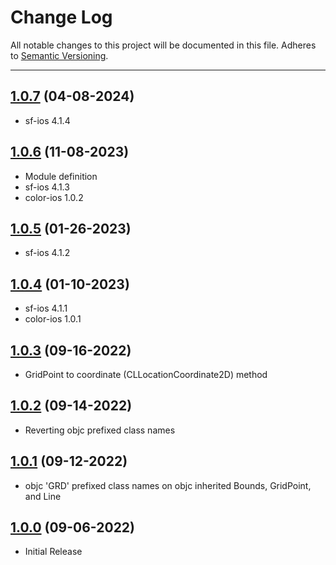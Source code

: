 # Change Log
All notable changes to this project will be documented in this file.
Adheres to [Semantic Versioning](http://semver.org/).

---

## [1.0.7](https://github.com/ngageoint/grid-ios/releases/tag/1.0.7) (04-08-2024)

* sf-ios 4.1.4

## [1.0.6](https://github.com/ngageoint/grid-ios/releases/tag/1.0.6) (11-08-2023)

* Module definition
* sf-ios 4.1.3
* color-ios 1.0.2

## [1.0.5](https://github.com/ngageoint/grid-ios/releases/tag/1.0.5) (01-26-2023)

* sf-ios 4.1.2

## [1.0.4](https://github.com/ngageoint/grid-ios/releases/tag/1.0.4) (01-10-2023)

* sf-ios 4.1.1
* color-ios 1.0.1

## [1.0.3](https://github.com/ngageoint/grid-ios/releases/tag/1.0.3) (09-16-2022)

* GridPoint to coordinate (CLLocationCoordinate2D) method

## [1.0.2](https://github.com/ngageoint/grid-ios/releases/tag/1.0.2) (09-14-2022)

* Reverting objc prefixed class names

## [1.0.1](https://github.com/ngageoint/grid-ios/releases/tag/1.0.1) (09-12-2022)

* objc 'GRD' prefixed class names on objc inherited Bounds, GridPoint, and Line

## [1.0.0](https://github.com/ngageoint/grid-ios/releases/tag/1.0.0) (09-06-2022)

* Initial Release
